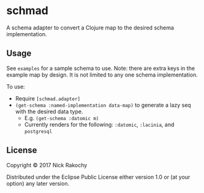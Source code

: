# schmad
A schema adapter to convert a Clojure map to the desired schema implementation.

## Usage
See `examples` for a sample schema to use. Note: there are extra keys in the example map by design. It is not limited to any one schema implementation.

To use: 
* Require `[schmad.adapter]` 
* `(get-schema :named-implementation data-map)` to generate a lazy seq with the desired data type. 
  - E.g. `(get-schema :datomic m)`
  - Currently renders for the following: `:datomic`, `:lacinia`, and `postgresql` 

## License

Copyright © 2017 Nick Rakochy 

Distributed under the Eclipse Public License either version 1.0 or (at
your option) any later version.
